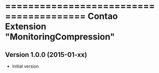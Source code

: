 ========================================
Contao Extension "MonitoringCompression"
========================================

Version 1.0.0 (2015-01-xx)
--------------------------
- Initial version
